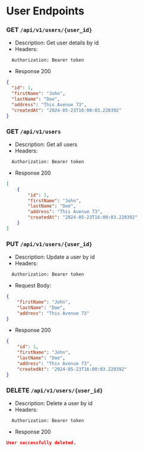 # User Endpoints

### GET `/api/v1/users/{user_id}`

- Description: Get user details by id
- Headers:
```
  Authorization: Bearer token
```

- Response 200

```json
{
  "id": 1,
  "firstName": "John",
  "lastName": "Doe",
  "address": "This Avenue 73",
  "createdAt": "2024-05-23T16:00:03.220392"
}
```

### GET `/api/v1/users`

- Description: Get all users
- Headers:
```
  Authorization: Bearer token
```

- Response 200

```json
[
    {
        "id": 1,
        "firstName": "John",
        "lastName": "Doe",
        "address": "This Avenue 73",
        "createdAt": "2024-05-23T16:00:03.220392"
    }
]
```

### PUT `/api/v1/users/{user_id}`

- Description: Update a user by id
- Headers:
```
  Authorization: Bearer token
```

- Request Body:
```json
{
    "firstName": "John",
    "lastName": "Doe",
    "address": "This Avenue 73"
}
```

- Response 200

```json
{
    "id": 1,
    "firstName": "John",
    "lastName": "Doe",
    "address": "This Avenue 73",
    "createdAt": "2024-05-23T16:00:03.220392"
}
```

### DELETE `/api/v1/users/{user_id}`

- Description: Delete a user by id
- Headers:
```
  Authorization: Bearer token
```

- Response 200

```json
User successfully deleted.
```